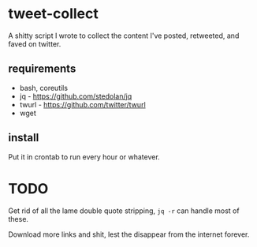 # tweet-collect

A shitty script I wrote to collect the content I've posted, retweeted, and faved on twitter.

## requirements

* bash, coreutils
* jq - https://github.com/stedolan/jq
* twurl - https://github.com/twitter/twurl
* wget

## install

Put it in crontab to run every hour or whatever.

# TODO

Get rid of all the lame double quote stripping, `jq -r` can handle most of these.

Download more links and shit, lest the disappear from the internet forever.

